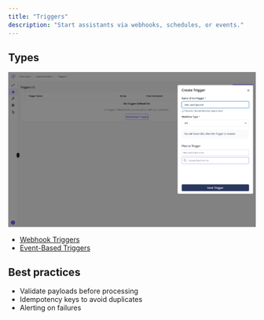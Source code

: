 ```yaml
---
title: "Triggers"
description: "Start assistants via webhooks, schedules, or events."
---
```


## Types
<Frame>
  <img src="/trigger.png" alt="Trigger" />
</Frame>

- [Webhook Triggers](/triggers-intents/webhooks)
- [Event-Based Triggers](/triggers-intents/event-triggers)

## Best practices

- Validate payloads before processing
- Idempotency keys to avoid duplicates
- Alerting on failures